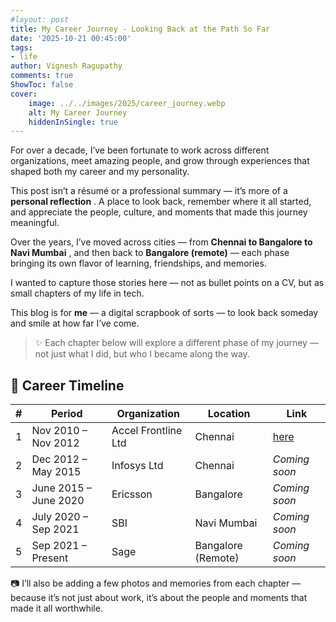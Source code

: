 ```yaml
---
#layout: post
title: My Career Journey - Looking Back at the Path So Far
date: '2025-10-21 00:45:00'
tags:
- life
author: Vignesh Ragupathy
comments: true
ShowToc: false
cover:
    image: ../../images/2025/career_journey.webp
    alt: My Career Journey
    hiddenInSingle: true
---
```

For over a decade, I’ve been fortunate to work across different organizations, meet amazing people, and grow through experiences that shaped both my career and my personality.

This post isn’t a résumé or a professional summary — it’s more of a **personal reflection** . A place to look back, remember where it all started, and appreciate the people, culture, and moments that made this journey meaningful.

Over the years, I’ve moved across cities — from **Chennai to Bangalore to Navi Mumbai** , and then back to **Bangalore (remote)** — each phase bringing its own flavor of learning, friendships, and memories.

I wanted to capture those stories here — not as bullet points on a CV, but as small chapters of my life in tech.

This blog is for **me** — a digital scrapbook of sorts — to look back someday and smile at how far I’ve come.

> ✨ Each chapter below will explore a different phase of my journey — not just what I did, but who I became along the way.


## 🧭 Career Timeline

| # | Period | Organization | Location | Link |
|---|--------|---------------|-----------|------|
| 1 | Nov 2010 – Nov 2012 | Accel Frontline Ltd | Chennai | [here](../chapter-1-the-beginning-at-accel-frontline-ltd) |
| 2 | Dec 2012 – May 2015 | Infosys Ltd | Chennai | _Coming soon_ |
| 3 | June 2015 – June 2020 | Ericsson | Bangalore | _Coming soon_ |
| 4 | July 2020 – Sep 2021 | SBI | Navi Mumbai | _Coming soon_ |
| 5 | Sep 2021 – Present | Sage | Bangalore (Remote) | _Coming soon_ |

📷 I’ll also be adding a few photos and memories from each chapter — because it’s not just about work, it’s about the people and moments that made it all worthwhile.
